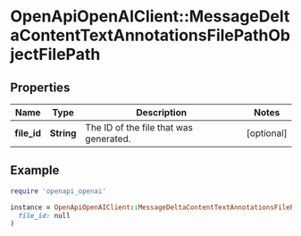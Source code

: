 # OpenApiOpenAIClient::MessageDeltaContentTextAnnotationsFilePathObjectFilePath

## Properties

| Name | Type | Description | Notes |
| ---- | ---- | ----------- | ----- |
| **file_id** | **String** | The ID of the file that was generated. | [optional] |

## Example

```ruby
require 'openapi_openai'

instance = OpenApiOpenAIClient::MessageDeltaContentTextAnnotationsFilePathObjectFilePath.new(
  file_id: null
)
```


